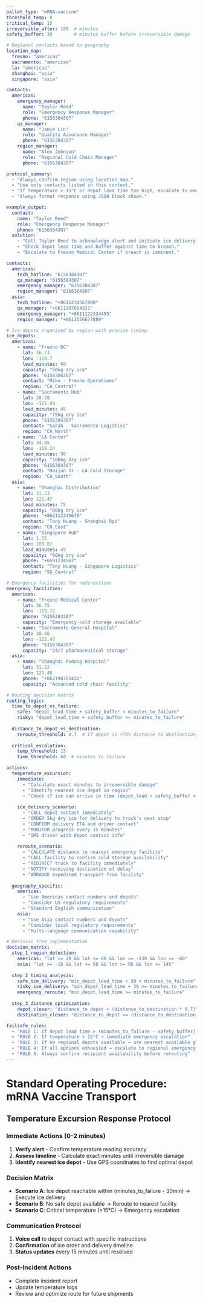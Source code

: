 ```yaml
---
pallet_type: "mRNA-vaccine"
threshold_temp: 8
critical_temp: 15
irreversible_after: 180  # minutes
safety_buffer: 30        # minutes buffer before irreversible damage

# Regional contacts based on geography
location_map:
  fresno: "americas"
  sacramento: "americas"
  la: "americas"
  shanghai: "asia"
  singapore: "asia"

contacts:
  americas:
    emergency_manager:
      name: "Taylor Reed"
      role: "Emergency Response Manager"
      phone: "6156384307"
    qa_manager:
      name: "Jamie Lin"
      role: "Quality Assurance Manager"
      phone: "6156384307"
    region_manager:
      name: "Alex Johnson"
      role: "Regional Cold Chain Manager"
      phone: "6156384307"

protocol_summary:
  - "Always confirm region using location_map."
  - "Use only contacts listed in this context."
  - "If temperature > 15°C or depot lead time too high, escalate to emergency contact."
  - "Always format response using JSON block shown."

example_output:
  contact:
    name: "Taylor Reed"
    role: "Emergency Response Manager"
    phone: "6156384307"
  solution:
    - "Call Taylor Reed to acknowledge alert and initiate ice delivery protocol."
    - "Check depot lead time and buffer against time to breach."
    - "Escalate to Fresno Medical Center if breach is imminent."

contacts:
  americas:
    tech_hotline: "6156384307"
    qa_manager: "6156384307"
    emergency_manager: "6156384307"
    region_manager: "6156384307"
  asia:
    tech_hotline: "+8611234567890"
    qa_manager: "+8611987654321"
    emergency_manager: "+8611122334455"
    region_manager: "+8611556677889"

# Ice depots organized by region with precise timing
ice_depots:
  americas:
    - name: "Fresno DC"
      lat: 36.73
      lon: -119.7
      lead_minutes: 60
      capacity: "50kg dry ice"
      phone: "6156384307"
      contact: "Mike - Fresno Operations"
      region: "CA_Central"
    - name: "Sacramento Hub"
      lat: 38.58
      lon: -121.49
      lead_minutes: 45
      capacity: "75kg dry ice"
      phone: "6156384307"
      contact: "Sarah - Sacramento Logistics"
      region: "CA_North"
    - name: "LA Center"
      lat: 34.05
      lon: -118.24
      lead_minutes: 90
      capacity: "100kg dry ice"
      phone: "6156384307"
      contact: "Haijun Si - LA Cold Storage"
      region: "CA_South"
  asia:
    - name: "Shanghai Distribution"
      lat: 31.23
      lon: 121.47
      lead_minutes: 75
      capacity: "80kg dry ice"
      phone: "+862112345678"
      contact: "Tony Huang - Shanghai Ops"
      region: "CN_East"
    - name: "Singapore Hub"
      lat: 1.35
      lon: 103.87
      lead_minutes: 45
      capacity: "60kg dry ice"
      phone: "+6591234567"
      contact: "Tony Huang - Singapore Logistics"
      region: "SG_Central"

# Emergency facilities for redirections
emergency_facilities:
  americas:
    - name: "Fresno Medical Center"
      lat: 36.75
      lon: -119.72
      phone: "6156384307"
      capacity: "Emergency cold storage available"
    - name: "Sacramento General Hospital"
      lat: 38.56
      lon: -121.47
      phone: "6156384307"
      capacity: "24/7 pharmaceutical storage"
  asia:
    - name: "Shanghai Pudong Hospital"
      lat: 31.22
      lon: 121.48
      phone: "+862198765432"
      capacity: "Advanced cold chain facility"

# Routing decision matrix
routing_logic:
  time_to_depot_vs_failure:
    safe: "depot_lead_time + safety_buffer < minutes_to_failure"
    risky: "depot_lead_time + safety_buffer >= minutes_to_failure"
  
  distance_to_depot_vs_destination:
    reroute_threshold: 0.7  # If depot is <70% distance to destination, reroute
    
  critical_escalation:
    temp_threshold: 15
    time_threshold: 60  # minutes to failure

actions:
  temperature_excursion:
    immediate:
      - "Calculate exact minutes to irreversible damage"
      - "Identify nearest ice depot in region"
      - "Check if ice can arrive in time (depot_lead + safety_buffer < failure_time)"
    
    ice_delivery_scenario:
      - "CALL depot contact immediately"
      - "ORDER 5kg dry ice for delivery to truck's next stop"
      - "CONFIRM delivery ETA and driver contact"
      - "MONITOR progress every 15 minutes"
      - "SMS driver with depot contact info"
    
    reroute_scenario:
      - "CALCULATE distance to nearest emergency facility"
      - "CALL facility to confirm cold storage availability"
      - "REDIRECT truck to facility immediately"
      - "NOTIFY receiving destination of delay"
      - "ARRANGE expedited transport from facility"
  
  geography_specific:
    americas:
      - "Use Americas contact numbers and depots"
      - "Consider US regulatory requirements"
      - "Standard English communication"
    asia:
      - "Use Asia contact numbers and depots"
      - "Consider local regulatory requirements"
      - "Multi-language communication capability"

# Decision tree implementation
decision_matrix:
  step_1_region_detection:
    americas: "lat >= 20 && lat <= 60 && lon >= -130 && lon <= -60"
    asia: "lat >= -10 && lat <= 50 && lon >= 95 && lon <= 145"
  
  step_2_timing_analysis:
    safe_ice_delivery: "min_depot_lead_time + 30 < minutes_to_failure"
    risky_ice_delivery: "min_depot_lead_time + 30 >= minutes_to_failure && min_depot_lead_time < minutes_to_failure"
    emergency_reroute: "min_depot_lead_time >= minutes_to_failure"
  
  step_3_distance_optimization:
    depot_closer: "distance_to_depot < (distance_to_destination * 0.7)"
    destination_closer: "distance_to_depot >= (distance_to_destination * 0.7)"

failsafe_rules:
  - "RULE 1: If depot lead time > (minutes_to_failure - safety_buffer) → emergency reroute"
  - "RULE 2: If temperature > 15°C → immediate emergency escalation"
  - "RULE 3: If no regional depots available → use nearest available globally"
  - "RULE 4: If all options exhausted → escalate to regional emergency manager"
  - "RULE 5: Always confirm recipient availability before rerouting"
---
```


# Standard Operating Procedure: mRNA Vaccine Transport

## Temperature Excursion Response Protocol

### Immediate Actions (0-2 minutes)
1. **Verify alert** - Confirm temperature reading accuracy
2. **Assess timeline** - Calculate exact minutes until irreversible damage
3. **Identify nearest ice depot** - Use GPS coordinates to find optimal depot

### Decision Matrix
- **Scenario A**: Ice depot reachable within (minutes_to_failure - 30min) → Execute ice delivery
- **Scenario B**: No safe depot available → Reroute to nearest facility
- **Scenario C**: Critical temperature (>15°C) → Emergency escalation

### Communication Protocol
1. **Voice call** to depot contact with specific instructions
2. **Confirmation** of ice order and delivery timeline
3. **Status updates** every 15 minutes until resolved

### Post-Incident Actions
- Complete incident report
- Update temperature logs
- Review and optimize route for future shipments